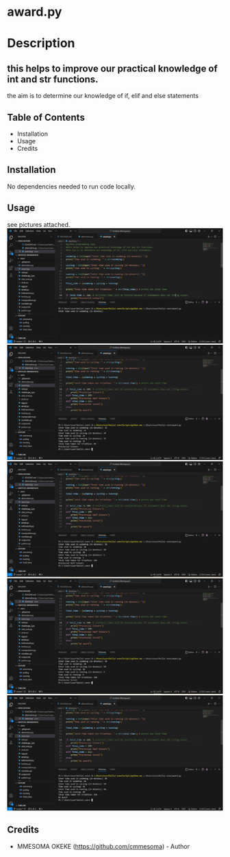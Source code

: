 # award.py

# Description

## this helps to improve our practical knowledge of int and str functions.
the aim is to determine our knowledge of if, elif and else statements

## Table of Contents

- Installation
- Usage
- Credits

## Installation

No dependencies needed to run code locally.

## Usage

see pictures attached.
![award](https://github.com/cmmesoma/codingTasks/blob/e57d77b7a40a8d2d8b2412d6491980c597a3d2f4/award_1.PNG)
![award](https://github.com/cmmesoma/codingTasks/blob/b490cda0f9a9bfd7d182029b82280f890c527073/award_2.PNG)
![award](https://github.com/cmmesoma/codingTasks/blob/b789eada372865d437d899ce9ab691a1189eb9cc/award_3.PNG)
![award](https://github.com/cmmesoma/codingTasks/blob/c97111acca24943e69ac38628b32fc5ad445f191/award_4.PNG)
![award](https://github.com/cmmesoma/codingTasks/blob/866ef64878f8d0a6166e0cbf9f3b6f0328a8512b/award_5.PNG)

## Credits

- MMESOMA OKEKE (https://github.com/cmmesoma) - Author
